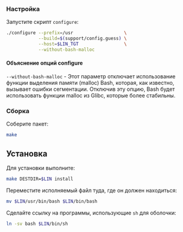 <package-info :package="package" showsbu></package-info>

<script>
		new Vue({
		el: '#main',
		data: { package: {} },
		mounted: function () {
				this.getPackage('bash');
		},
		methods: {
			getPackage: function(name) {
					getPackage(name)
					.then(response => this.package = response);
			},
		}
  })
</script>

### Настройка

Запустите скрипт `configure`:

```bash
./configure --prefix=/usr                   \
            --build=$(support/config.guess) \
            --host=$LIN_TGT                 \
            --without-bash-malloc
```

#### Объяснение опций configure

`--without-bash-malloc` - Этот параметр отключает использование функции выделения памяти (malloc) Bash, которая, как известно, вызывает ошибки сегментации. Отключив эту опцию, Bash будет использовать функции malloc из Glibc, которые более стабильны.

### Сборка

Соберите пакет:

```bash
make
```

## Установка

Для установки выполните:

```bash
make DESTDIR=$LIN install
```

Переместите исполняемый файл туда, где он должен находиться: 

```bash
mv $LIN/usr/bin/bash $LIN/bin/bash
```

Сделайте ссылку на программы, использующие ``sh`` для оболочки:

```bash
ln -sv bash $LIN/bin/sh
```
